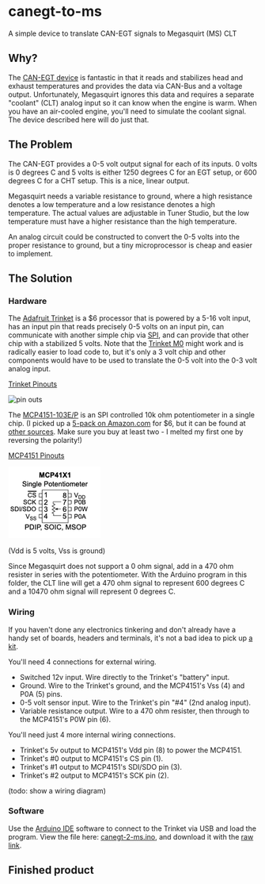 # canegt-to-ms
A simple device to translate CAN-EGT signals to Megasquirt (MS) CLT

## Why?

The [CAN-EGT device](https://thedubshop.com/can-egt/) is fantastic in that it reads and stabilizes head and exhaust temperatures and provides the data via CAN-Bus and a voltage output. Unfortunately, Megasquirt ignores this data and requires a separate "coolant" (CLT) analog input so it can know when the engine is warm. When you have an air-cooled engine, you'll need to simulate the coolant signal. The device described here will do just that.

## The Problem

The CAN-EGT provides a 0-5 volt output signal for each of its inputs. 0 volts is 0 degrees C and 5 volts is either 1250 degrees C for an EGT setup, or 600 degrees C for a CHT setup. This is a nice, linear output.

Megasquirt needs a variable resistance to ground, where a high resistance denotes a low temperature and a low resistance denotes a high temperature. The actual values are adjustable in Tuner Studio, but the low temperature must have a higher resistance than the high temperature.

An analog circuit could be constructed to convert the 0-5 volts into the proper resistance to ground, but a tiny microprocessor is cheap and easier to implement.

## The Solution

### Hardware

The [Adafruit Trinket](https://www.adafruit.com/product/1501) is a $6 processor that is powered by a 5-16 volt input, has an input pin that reads precisely 0-5 volts on an input pin, can communicate with another simple chip via [SPI](https://en.wikipedia.org/wiki/Serial_Peripheral_Interface), and can provide that other chip with a stabilized 5 volts. Note that the [Trinket M0](https://www.adafruit.com/product/3500) might work and is radically easier to load code to, but it's only a 3 volt chip and other components would have to be used to translate the 0-5 volt into the 0-3 volt analog input.

[Trinket Pinouts](https://learn.adafruit.com/introducing-trinket/pinouts)

![pin outs](https://cdn-learn.adafruit.com/assets/assets/000/025/645/large1024/trinket5.png?1432753823)

The [MCP4151-103E/P](https://www.digikey.com/en/products/detail/microchip-technology/MCP4151-103E-P/1874217) is an SPI controlled 10k ohm potentiometer in a single chip. (I picked up a [5-pack on Amazon.com](https://www.amazon.com/gp/product/B00LVKK472) for $6, but it can be found at [other sources](https://www.mouser.com/ProductDetail/Microchip-Technology/MCP4151-103E-P?qs=hH%252BOa0VZEiCcBDYaXnd0Yg%3D%3D). Make sure you buy at least two - I melted my first one by reversing the polarity!)

[MCP4151 Pinouts]()

![pin outs](MCP41X1%20Pinout.png)

(Vdd is 5 volts, Vss is ground)

Since Megasquirt does not support a 0 ohm signal, add in a 470 ohm resister in series with the potentiometer. With the Arduino program in this folder, the CLT line will get a 470 ohm signal to represent 600 degrees C and a 10470 ohm signal will represent 0 degrees C.

### Wiring

If you haven't done any electronics tinkering and don't already have a handy set of boards, headers and terminals, it's not a bad idea to pick up [a kit](https://www.amazon.com/s?k=pcb+board+kit).

You'll need 4 connections for external wiring.

 - Switched 12v input. Wire directly to the Trinket's "battery" input.
 - Ground. Wire to the Trinket's ground, and the MCP4151's Vss (4) and P0A (5) pins.
 - 0-5 volt sensor input. Wire to the Trinket's pin "#4" (2nd analog input).
 - Variable resistance output. Wire to a 470 ohm resister, then through to the MCP4151's P0W pin (6).

You'll need just 4 more internal wiring connections.

 - Trinket's 5v output to MCP4151's Vdd pin (8) to power the MCP4151.
 - Trinket's #0 output to MCP4151's CS pin (1).
 - Trinket's #1 output to MCP4151's SDI/SDO pin (3).
 - Trinket's #2 output to MCP4151's SCK pin (2).

(todo: show a wiring diagram)

### Software

Use the [Arduino IDE](https://www.arduino.cc/en/Main.Software) software to connect to the Trinket via USB and load the program. View the file here: [canegt-2-ms.ino](canegt-2-ms.ino), and download it with the [raw link](https://raw.githubusercontent.com/ianepperson/canegt-to-ms/main/canegt-2-ms.ino).


## Finished product

